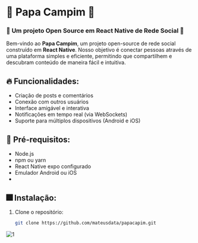 # 🎉 Papa Campim 🎉  
### 🚀 **Um projeto Open Source em React Native de Rede Social** 🚀  

Bem-vindo ao **Papa Campim**, um projeto open-source de rede social construído em **React Native**. Nosso objetivo é conectar pessoas através de uma plataforma simples e eficiente, permitindo que compartilhem e descubram conteúdo de maneira fácil e intuitiva.

## 🔥 Funcionalidades:
- Criação de posts e comentários
- Conexão com outros usuários
- Interface amigável e interativa
- Notificações em tempo real (via WebSockets)
- Suporte para múltiplos dispositivos (Android e iOS)

## 🎇 Pré-requisitos:
- Node.js
- npm ou yarn
- React Native expo configurado
- Emulador Android ou iOS
- 
## 🎆 Instalação:

1. Clone o repositório:
   ```bash
   git clone https://github.com/mateusdata/papacapim.git
   
![1](https://github.com/user-attachments/assets/54d3aa89-d63b-42a1-8aac-f942b5a08717)
